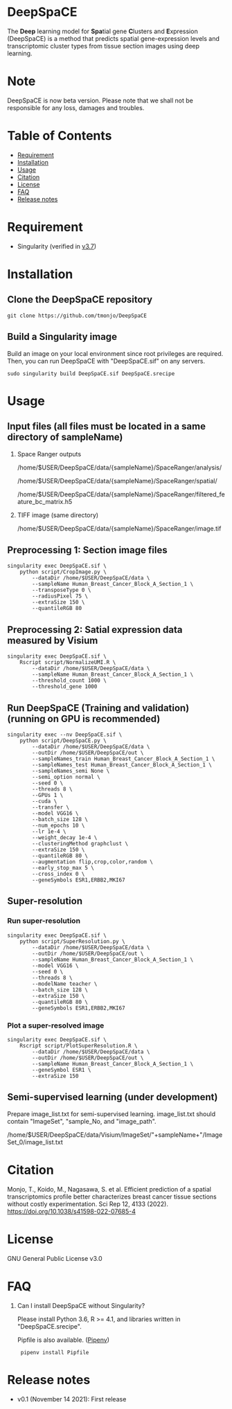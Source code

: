 # DeepSpaCE

The **Deep** learning model for **Spa**tial gene **C**lusters and **E**xpression (DeepSpaCE) is a method that predicts spatial gene-expression levels and transcriptomic cluster types from tissue section images using deep learning.

# Note

DeepSpaCE is now beta version. Please note that we shall not be responsible for any loss, damages and troubles.

# Table of Contents
- [Requirement](#requirement)
- [Installation](#installation)
- [Usage](#usage)
- [Citation](#citation)
- [License](#license)
- [FAQ](#FAQ)
- [Release notes](#Release-notes)

# Requirement
* Singularity (verified in [v3.7](https://sylabs.io/guides/3.7/user-guide/))


# Installation
## Clone the DeepSpaCE repository

    git clone https://github.com/tmonjo/DeepSpaCE

## Build a Singularity image

Build an image on your local environment since root privileges are required. Then, you can run DeepSpaCE with "DeepSpaCE.sif" on any servers.

    sudo singularity build DeepSpaCE.sif DeepSpaCE.srecipe


# Usage
## Input files (all files must be located in a same directory of sampleName)

1. Space Ranger outputs

    /home/$USER/DeepSpaCE/data/{sampleName}/SpaceRanger/analysis/
    
    /home/$USER/DeepSpaCE/data/{sampleName}/SpaceRanger/spatial/
    
    /home/$USER/DeepSpaCE/data/{sampleName}/SpaceRanger/filtered_feature_bc_matrix.h5

2. TIFF image (same directory)

    /home/$USER/DeepSpaCE/data/{sampleName}/SpaceRanger/image.tif



## Preprocessing 1: Section image files

    singularity exec DeepSpaCE.sif \
        python script/CropImage.py \
            --dataDir /home/$USER/DeepSpaCE/data \
            --sampleName Human_Breast_Cancer_Block_A_Section_1 \
            --transposeType 0 \
            --radiusPixel 75 \
            --extraSize 150 \
            --quantileRGB 80

## Preprocessing 2: Satial expression data measured by Visium

    singularity exec DeepSpaCE.sif \
        Rscript script/NormalizeUMI.R \
            --dataDir /home/$USER/DeepSpaCE/data \
            --sampleName Human_Breast_Cancer_Block_A_Section_1 \
            --threshold_count 1000 \
            --threshold_gene 1000

## Run DeepSpaCE (Training and validation) (running on GPU is recommended)

    singularity exec --nv DeepSpaCE.sif \
        python script/DeepSpaCE.py \
            --dataDir /home/$USER/DeepSpaCE/data \
            --outDir /home/$USER/DeepSpaCE/out \
            --sampleNames_train Human_Breast_Cancer_Block_A_Section_1 \
            --sampleNames_test Human_Breast_Cancer_Block_A_Section_1 \
            --sampleNames_semi None \
            --semi_option normal \
            --seed 0 \
            --threads 8 \
            --GPUs 1 \
            --cuda \
            --transfer \
            --model VGG16 \
            --batch_size 128 \
            --num_epochs 10 \
            --lr 1e-4 \
            --weight_decay 1e-4 \
            --clusteringMethod graphclust \
            --extraSize 150 \
            --quantileRGB 80 \
            --augmentation flip,crop,color,random \
            --early_stop_max 5 \
            --cross_index 0 \
            --geneSymbols ESR1,ERBB2,MKI67


## Super-resolution

### Run super-resolution

    singularity exec DeepSpaCE.sif \
        python script/SuperResolution.py \
            --dataDir /home/$USER/DeepSpaCE/data \
            --outDir /home/$USER/DeepSpaCE/out \
            --sampleName Human_Breast_Cancer_Block_A_Section_1 \
            --model VGG16 \
            --seed 0 \
            --threads 8 \
            --modelName teacher \
            --batch_size 128 \
            --extraSize 150 \
            --quantileRGB 80 \
            --geneSymbols ESR1,ERBB2,MKI67

### Plot a super-resolved image

    singularity exec DeepSpaCE.sif \
        Rscript script/PlotSuperResolution.R \
            --dataDir /home/$USER/DeepSpaCE/data \
            --outDir /home/$USER/DeepSpaCE/out \
            --sampleName Human_Breast_Cancer_Block_A_Section_1 \
            --geneSymbol ESR1 \
            --extraSize 150

## Semi-supervised learning (under development)

Prepare image_list.txt for semi-supervised learning.
image_list.txt should contain "ImageSet", "sample_No, and "image_path".

/home/$USER/DeepSpaCE/data/Visium/ImageSet/"+sampleName+"/ImageSet_0/image_list.txt


# Citation
Monjo, T., Koido, M., Nagasawa, S. et al. Efficient prediction of a spatial transcriptomics profile better characterizes breast cancer tissue sections without costly experimentation. Sci Rep 12, 4133 (2022). https://doi.org/10.1038/s41598-022-07685-4


# License
GNU General Public License v3.0

# FAQ
1. Can I install DeepSpaCE without Singularity?

    Please install Python 3.6, R >= 4.1, and libraries written in "DeepSpaCE.srecipe".

    Pipfile is also available. ([Pipenv](https://pipenv.pypa.io/))

        pipenv install Pipfile

# Release notes

* v0.1 (November 14 2021): First release

